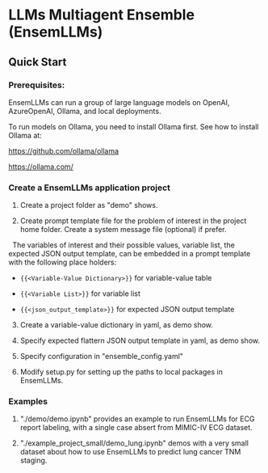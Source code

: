 # LLMs Multiagent Ensemble (EnsemLLMs)

## Quick Start

### Prerequisites:

EnsemLLMs can run a group of large language models on OpenAI, AzureOpenAI, Ollama, and local deployments.

To run models on Ollama, you need to install Ollama first. See how to install Ollama at:

https://github.com/ollama/ollama

https://ollama.com/

### Create a EnsemLLMs application project

1. Create a project folder as "demo" shows.

2. Create prompt template file for the problem of interest in the project home folder. Create a system message file (optional) if prefer. 

&nbsp;  The variables of interest and their possible values, variable list, the expected JSON output template, can be embedded in a prompt template with the following place holders:

- `{{<Variable-Value Dictionary>}}` for variable-value table

- `{{<Variable List>}}` for variable list

- `{{<json_output_template>}}` for expected JSON output template

3. Create a variable-value dictionary in yaml, as demo show.

4. Specify expected flattern JSON output template in yaml, as demo show.

5. Specify configuration in "ensemble_config.yaml"

6. Modify setup.py for setting up the paths to local packages in EnsemLLMs.
   
### Examples

1. "./demo/demo.ipynb" provides an example to run EnsemLLMs for ECG report labeling, with a single case absert from MIMIC-IV ECG dataset.
  
2. "./example_project_small/demo_lung.ipynb" demos with a very small dataset about how to use EnsemLLMs to predict lung cancer TNM staging.

